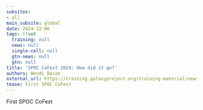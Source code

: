 ```yaml
---
subsites:
- all
main_subsite: global
date: 2024-12-06
tags: !!set
  training: null
  news: null
  single-cell: null
  gtn-news: null
  gtn: null
title: 'SPOC CoFest 2024: How did it go?'
authors: Wendi Bacon
external_url: https://training.galaxyproject.org/training-material/news/2024/12/06/spoc_cofest.html
tease: First SPOC CoFest
---
```

First SPOC CoFest